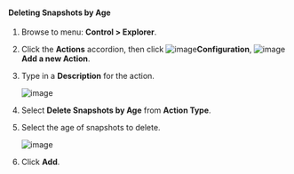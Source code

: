 #### Deleting Snapshots by Age

1. Browse to menu: **Control > Explorer**.

2. Click the **Actions** accordion, then click ![image](../images/1847.png)**Configuration**, ![image](../images/1862.png)**Add a new Action**.

3. Type in a **Description** for the action.

    ![image](../images/1909.png)

4. Select **Delete Snapshots by Age** from **Action Type**.

5. Select the age of snapshots to delete.

    ![image](../images/1910.png)

6. Click **Add**.
